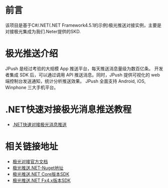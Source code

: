 # 前言
  该项目是基于C#/.NET(.NET Framework4.5.1的示例)极光推送对接实例，主要是对接极光集成为我们.Neter提供的SKD.

# 极光推送介绍
  JPush 是经过考验的大规模 App 推送平台，每天推送消息量级为数百亿条。 开发者集成 SDK 后，可以通过调用 API 推送消息。同时，JPush 提供可视化的 web 端控制台发送通知，统计分析推送效果。 JPush 全面支持 Android, iOS, Winphone 三大手机平台。

# .NET快速对接极光消息推送教程
* [.NET快速对接极光消息推送](https://mp.weixin.qq.com/s/aFzmC-IjiKxtE5j3MK9y2A)

# 相关链接地址
* [极光对接官方文档](https://docs.jiguang.cn/jpush/server/push/rest_api_v3_push/)
* [极光推送.NET-Nuget地址](https://www.nuget.org/packages/Jiguang.JPush/)
* [极光推送.NET Core版本SDK](https://github.com/jpush/jpush-api-csharp-client)
* [极光推送.NET Fx4.x版本SDK](https://github.com/jpush/jpush-api-csharp-client/tree/v1)

